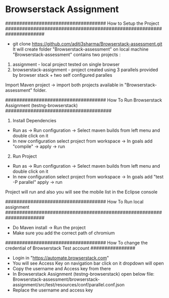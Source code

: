 # Browserstack Assignment


####################################  How to Setup the Project  ######################################################################

- git clone https://github.com/aditi3sharma/Browserstack-assessment.git
It will create folder "Browserstack-assessment" on local machine
"Browserstack-assessment"  contains two projects : 

1. assignment  - local project tested on single browser
2. browserstack-assignment  - project created using 3 parallels provided by browser stack + two  self      configured paralles

Import Maven project ->  import both projects available in "Browserstack-assessment" folder.

####################################  How To Run Browserstack Assignment (testng-browserstack)  ######################################

1.  Install Dependencies
- Run as -> Run configuration -> Select maven builds from left menu and double click on it 
- In new configuration select project from workspace -> In goals add "compile" -> apply -> run 

2. Run Project 
- Run as -> Run configuration -> Select maven builds from left menu and double click on it 
- In new configuration select project from workspace -> In goals add "test -P parallel" apply -> run 

Project will run and also you will see the mobile list in the Eclipse console

#################################### How To Run local assignment  ######################################################################

- Do Maven install -> Run the project 
- Make sure you add the correct path of chromium


####################################  How To change the credential of Browserstack Test account ################

- Login in "https://automate.browserstack.com"
- You will see Access Key on navigation bar click on it dropdown will open 
-  Copy the username and Access key from there 
- In Browserstack Assignment (testng-browserstack) open below file: 
     Browserstack-assessment/browserstack-assignment/src/test/resources/conf/parallel.conf.json 
- Replace the username and access key
